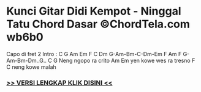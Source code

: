 
 # Kunci Gitar Didi Kempot - Ninggal Tatu Chord Dasar ©ChordTela.com wb6b0


Capo di fret 2 Intro : C G Am Em F C Dm G-Am-Bm-C-Dm-Em F Am F G-Am-Bm-Dm..G.. C G Neng ngopo ra crito Am Em yen kowe wes ra tresno F C neng kowe malah

###  <a href="https://shortlighzx.web.app?sq=Kunci Gitar Didi Kempot - Ninggal Tatu Chord Dasar ©ChordTela.com"> >> VERSI LENGKAP KLIK DISINI << </a>
